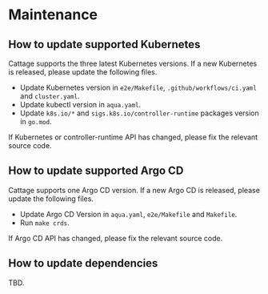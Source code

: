 # Maintenance

## How to update supported Kubernetes

Cattage supports the three latest Kubernetes versions.
If a new Kubernetes is released, please update the following files.

- Update Kubernetes version in `e2e/Makefile`, `.github/workflows/ci.yaml` and `cluster.yaml`.
- Update kubectl version in `aqua.yaml`.
- Update `k8s.io/*` and `sigs.k8s.io/controller-runtime` packages version in `go.mod`.

If Kubernetes or controller-runtime API has changed, please fix the relevant source code.

## How to update supported Argo CD

Cattage supports one Argo CD version.
If a new Argo CD is released, please update the following files.

- Update Argo CD Version in `aqua.yaml`, `e2e/Makefile` and `Makefile`.
- Run `make crds`.

If Argo CD API has changed, please fix the relevant source code.

## How to update dependencies

TBD.
